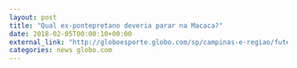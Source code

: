 ```yaml
---
layout: post
title: "Qual ex-pontepretano deveria parar na Macaca?"
date: 2018-02-05T00:00:10+00:00
external_link: "http://globoesporte.globo.com/sp/campinas-e-regiao/futebol/times/ponte-preta/interatividade/enquete/2018/2/2/qual-ex-pontepretano-deveria-parar-na-macaca-8a3c1af0-080f-11e8-8a48-0242ac110004.html"
categories: news globo.com
---
```

